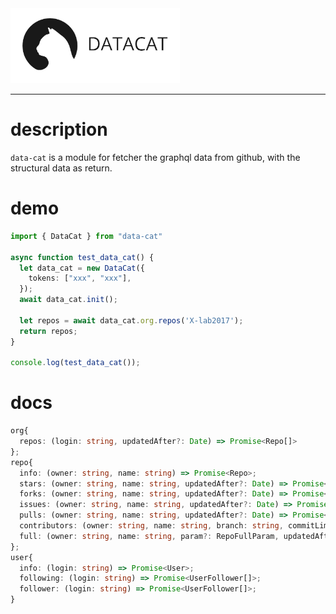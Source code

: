 <div align="left">
<img src="https://raw.githubusercontent.com/Badstu/pic_set/master/img/20191019163227.png" height="120"/>
</div>

---

# description

`data-cat` is a module for fetcher the graphql data from github, with the structural data as return.

# demo

```typescript
import { DataCat } from "data-cat"

async function test_data_cat() {
  let data_cat = new DataCat({
    tokens: ["xxx", "xxx"],
  });
  await data_cat.init();

  let repos = await data_cat.org.repos('X-lab2017');
  return repos;
}

console.log(test_data_cat());
```
# docs

```typescript
org{
  repos: (login: string, updatedAfter?: Date) => Promise<Repo[]>
};
repo{
  info: (owner: string, name: string) => Promise<Repo>;
  stars: (owner: string, name: string, updatedAfter?: Date) => Promise<UserWithTimeStamp[]>;
  forks: (owner: string, name: string, updatedAfter?: Date) => Promise<UserWithTimeStamp[]>;
  issues: (owner: string, name: string, updatedAfter?: Date) => Promise<Issue[]>;
  pulls: (owner: string, name: string, updatedAfter?: Date) => Promise<PullRequest[]>;
  contributors: (owner: string, name: string, branch: string, commitLimit?: number) => Promise<UserWithTimeStampAndEmail[]>;
  full: (owner: string, name: string, param?: RepoFullParam, updatedAfter?: Date) => Promise<Repo>;
};
user{
  info: (login: string) => Promise<User>;
  following: (login: string) => Promise<UserFollower[]>;
  follower: (login: string) => Promise<UserFollower[]>;
}
```
